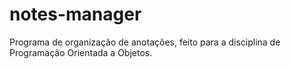 # notes-manager
Programa de organização de anotações, feito para a disciplina de Programação Orientada a Objetos.
